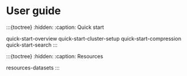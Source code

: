# User guide

:::{toctree}
:hidden:
:caption: Quick start

quick-start-overview
quick-start-cluster-setup
quick-start-compression
quick-start-search
:::

:::{toctree}
:hidden:
:caption: Resources

resources-datasets
:::
